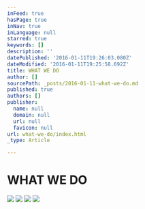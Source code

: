 ```yaml
---
inFeed: true
hasPage: true
inNav: true
inLanguage: null
starred: true
keywords: []
description: ''
datePublished: '2016-01-11T19:26:03.080Z'
dateModified: '2016-01-11T19:25:58.692Z'
title: WHAT WE DO
author: []
sourcePath: _posts/2016-01-11-what-we-do.md
published: true
authors: []
publisher:
  name: null
  domain: null
  url: null
  favicon: null
url: what-we-do/index.html
_type: Article

---
```

# WHAT WE DO
![](https://the-grid-user-content.s3-us-west-2.amazonaws.com/7d60eb7c-a032-4402-b30c-ff7676e043a2.jpg)
![](https://the-grid-user-content.s3-us-west-2.amazonaws.com/4012bbe3-01de-4399-b8f2-d347d927b2dc.jpg)
![](https://the-grid-user-content.s3-us-west-2.amazonaws.com/fab4d4b9-591e-41be-b301-108d681fe529.jpg)
![](https://the-grid-user-content.s3-us-west-2.amazonaws.com/dfee0954-49e7-4f7d-adce-02fa7c33f1ba.jpg)